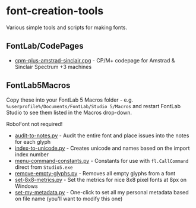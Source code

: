 # font-creation-tools

Various simple tools and scripts for making fonts.

## FontLab/CodePages

- [cpm-plus-amstrad-sinclair.cpg](./FontLab/CodePages/cpm-plus-amstrad-sinclair.cpg) - CP/M+ codepage for Amstrad & Sinclair Spectrum +3 machines

## FontLab5Macros

Copy these into your FontLab 5 Macros folder - e.g. `%userprofile%/Documents/FontLab/Studio 5/Macros` and restart FontLab Studio to see them listed in the Macros drop-down.

RoboFont not required!

- [audit-to-notes.py](./FontLab5Macros/audit-to-notes.py) - Audit the entire font and place issues into the notes for each glyph
- [index-to-unicode.py](./FontLab5Macros/index-to-unicode.py) - Creates unicode and names based on the import index number
- [menu-command-constants.py](./FontLab5Macros/menu-command-constants.py) - Constants for use with `fl.CallCommand` direct from `Studio5.exe`
- [remove-empty-glyphs.py](./FontLab5Macros/remove-empty-glyphs.py) - Removes all empty glyphs from a font
- [set-8x8-metrics.py](./FontLab5Macros/set-8x8-metrics.py) - Set the metrics for nice 8x8 pixel fonts at 8px on Windows
- [set-my-metadata.py](./FontLab5Macros/set-my-metadata.py) - One-click to set all my personal metadata based on file name (you'll want to modify this one)
